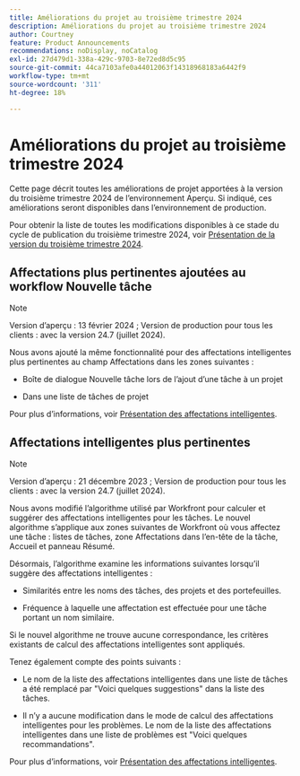 ```yaml
---
title: Améliorations du projet au troisième trimestre 2024
description: Améliorations du projet au troisième trimestre 2024
author: Courtney
feature: Product Announcements
recommendations: noDisplay, noCatalog
exl-id: 27d479d1-338a-429c-9703-8e72ed8d5c95
source-git-commit: 44ca7103afe0a44012063f14318968183a6442f9
workflow-type: tm+mt
source-wordcount: '311'
ht-degree: 18%

---
```


# Améliorations du projet au troisième trimestre 2024

Cette page décrit toutes les améliorations de projet apportées à la version du troisième trimestre 2024 de l’environnement Aperçu. Si indiqué, ces améliorations seront disponibles dans l’environnement de production.

Pour obtenir la liste de toutes les modifications disponibles à ce stade du cycle de publication du troisième trimestre 2024, voir [Présentation de la version du troisième trimestre 2024](/help/quicksilver/product-announcements/product-releases/24-q3-release-activity/24-q3-release-overview.md).


## Affectations plus pertinentes ajoutées au workflow Nouvelle tâche

>[!NOTE]
>
>Version d’aperçu : 13 février 2024 ; Version de production pour tous les clients : avec la version 24.7 (juillet 2024).

Nous avons ajouté la même fonctionnalité pour des affectations intelligentes plus pertinentes au champ Affectations dans les zones suivantes :

* Boîte de dialogue Nouvelle tâche lors de l’ajout d’une tâche à un projet

* Dans une liste de tâches de projet

Pour plus d’informations, voir [Présentation des affectations intelligentes](/help/quicksilver/manage-work/tasks/assign-tasks/smart-assignments.md).

## Affectations intelligentes plus pertinentes

>[!NOTE]
>
>Version d’aperçu : 21 décembre 2023 ; Version de production pour tous les clients : avec la version 24.7 (juillet 2024).

Nous avons modifié l’algorithme utilisé par Workfront pour calculer et suggérer des affectations intelligentes pour les tâches. Le nouvel algorithme s’applique aux zones suivantes de Workfront où vous affectez une tâche : listes de tâches, zone Affectations dans l’en-tête de la tâche, Accueil et panneau Résumé.

Désormais, l’algorithme examine les informations suivantes lorsqu’il suggère des affectations intelligentes :

* Similarités entre les noms des tâches, des projets et des portefeuilles.

* Fréquence à laquelle une affectation est effectuée pour une tâche portant un nom similaire.

Si le nouvel algorithme ne trouve aucune correspondance, les critères existants de calcul des affectations intelligentes sont appliqués.

Tenez également compte des points suivants :

* Le nom de la liste des affectations intelligentes dans une liste de tâches a été remplacé par &quot;Voici quelques suggestions&quot; dans la liste des tâches.

* Il n’y a aucune modification dans le mode de calcul des affectations intelligentes pour les problèmes. Le nom de la liste des affectations intelligentes dans une liste de problèmes est &quot;Voici quelques recommandations&quot;.

Pour plus d’informations, voir [Présentation des affectations intelligentes](/help/quicksilver/manage-work/tasks/assign-tasks/smart-assignments.md).
